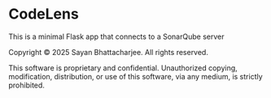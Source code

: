 # CodeLens
This is a minimal Flask app that connects to a SonarQube server

Copyright © 2025 Sayan Bhattacharjee. All rights reserved.

This software is proprietary and confidential. 
Unauthorized copying, modification, distribution, or use 
of this software, via any medium, is strictly prohibited.
